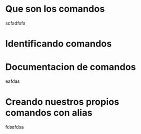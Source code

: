 # Que son los comandos 
sdfadfsfa
# Identificando comandos

# Documentacion de comandos 
eafdas
# Creando nuestros propios comandos con alias
fdsafdsa
